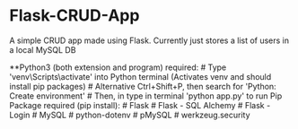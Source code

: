 # Flask-CRUD-App
A simple CRUD app made using Flask. Currently just stores a list of users in a local MySQL DB


**Python3 (both extension and program) required:
    # Type 'venv\Scripts\activate' into Python terminal (Activates venv and should install pip packages)
    # Alternative Ctrl+Shift+P, then search for 'Python: Create environment'
    # Then, in type in terminal 'python app.py' to run
Pip Package required (pip install):
    # Flask
    # Flask - SQL Alchemy
    # Flask - Login
    # MySQL
    # python-dotenv
    # pMySQL
    # werkzeug.security
